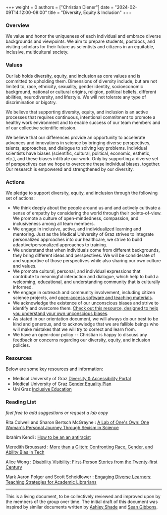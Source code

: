 +++
weight = 0
authors = ["Christian Diener"]
date = "2024-02-09T14:12:00-08:00"
title = "Diversity, Equity & Inclusion"
+++

### Overview

We value and honor the uniqueness of each individual and embrace diverse backgrounds and
viewpoints. We aim to prepare students, postdocs, and visiting scholars for their future
as scientists and citizens in an equitable, inclusive, multicultural society.


### Values

Our lab holds diversity, equity, and inclusion as core values and is committed to
upholding them.  Dimensions of diversity include, but are not limited to, race,
ethnicity, sexuality, gender identity, socioeconomic background, national or cultural
origins, religion, political beliefs, different abilities, neurodiversity, and
lifestyle. We will not tolerate any type of discrimination or bigotry.

We believe that supporting diversity, equity, and inclusion is an active processes that
requires continuous, intentional commitment to promote a healthy work environment and to
enable success of our team members and of our collective scientific mission.

We believe that our differences provide an opportunity to accelerate advances and
innovations in science by bringing diverse perspectives, talents, approaches, and
dialogue to solving key problems. Individual scientists have biases (scientific,
cultural, political, economic, esthetic, etc.), and these biases infiltrate our work.
Only by supporting a diverse set of perspectives can we hope to overcome these
individual biases, together. Our research is empowered and strengthened by our
diversity.

### Actions

We pledge to support diversity, equity, and inclusion through the following set of
actions:

* We think deeply about the people around us and and actively cultivate a sense of
  empathy by considering the world through their points-of-view. We promote a culture of
  open-mindedness, compassion, and inclusiveness among all team members.
* We engage in inclusive, active, and individualized learning and mentoring. Just as the
  Medical University of Graz strives to integrate personalized approaches into
  our healthcare, we strive to build adaptive/personalized approaches to training.
* We understand that when individuals come from different backgrounds, they bring
  different ideas and perspectives. We will be considerate of and supportive of those
  perspectives while also sharing our own culture and values.
* We promote cultural, personal, and individual expressions that contribute to
  meaningful interaction and dialogue, which help to build a welcoming, educational, and
  understanding community that is culturally informed.
* We engage in outreach and community involvement, including citizen science projects,
  and [open-access software and teaching materials](https://github.com/dienerlab).
* We acknowledge the existence of our unconscious biases and strive to identify and
  overcome them. [Check out this resource, designed to help you understand your own
  unconscious biases](https://implicit.harvard.edu/implicit/takeatest.html).
* As stated in our orientation document, we will always do our best to be kind and
  generous, and to acknowledge that we are fallible beings who will make mistakes that
  we will try to correct and learn from.
* We have an open-door policy -- Christian is happy to discuss any feedback or concerns
  regarding our diversity, equity, and inclusion policies.

### Resources

Below are some key resources and information:

* Medical University of Graz [Diversity & Accessibility Portal](https://www.medunigraz.at/en/diversity-accessibility)
* Medical University of Graz [Gender Equality Plan](https://www.medunigraz.at/frontend/user_upload/themen-med-uni/gender-unit/Gender_Equality_Plan-signed.pdf)
* Uni Graz [Inclusive Education](https://bildungsforschung.uni-graz.at/en/institute/research-units-and-centers/inclusive-education/)

### Reading List

*feel free to add suggestions or request a lab copy*

Rita Colwell and Sharon Bertsch McGrayne
: [A Lab of One's Own: One Woman's Personal Journey Through Sexism in Science](https://www.indiebound.org/book/9781501181276)

Ibrahim Kendi
: [How to be an an antiracist](https://en.wikipedia.org/wiki/How_to_Be_an_Antiracist)

Meredith Broussard
: [More than a Glitch: Confronting Race, Gender, and Ability Bias in Tech](https://www.penguinrandomhouse.com/books/718186/more-than-a-glitch-by-meredith-broussard/)

Alice Wong
: [Disability Visibility: First-Person Stories from the Twenty-first Century](https://www.goodreads.com/book/show/51456746-disability-visibility)

Mark Aaron Polger and Scott Scheidlower
: [Engaging Diverse Learners: Teaching Strategies for Academic Librarians](https://www.tandfonline.com/doi/full/10.1080/15228959.2017.1376274)

___

This is a living document, to be collectively reviewed and improved upon by the members
of the group over time. The initial draft of this document was inspired by similar
documents written by [Ashley Shade](https://ashley17061.wixsite.com/shadelab/dei)
and [Sean Gibbons](https://gibbons.isbscience.org).
